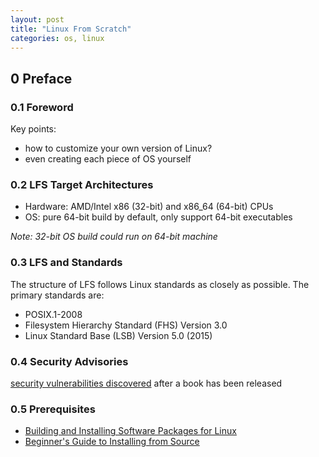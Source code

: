 ```yaml
---
layout: post
title: "Linux From Scratch"
categories: os, linux
---
```


## 0 Preface

### 0.1 Foreword

Key points:
* how to customize your own version of Linux?
* even creating each piece of OS yourself

### 0.2 LFS Target Architectures

* Hardware: AMD/Intel x86 (32-bit) and x86_64 (64-bit) CPUs
* OS: pure 64-bit build by default, only support 64-bit executables

_Note: 32-bit OS build could run on 64-bit machine_

### 0.3 LFS and Standards

The structure of LFS follows Linux standards as closely as possible. The primary standards are:
* POSIX.1-2008
* Filesystem Hierarchy Standard (FHS) Version 3.0
* Linux Standard Base (LSB) Version 5.0 (2015)

### 0.4 Security Advisories

[security vulnerabilities discovered](https://www.linuxfromscratch.org/lfs/advisories/12.1.html) after a book has been released

### 0.5 Prerequisites

* [Building and Installing Software Packages for Linux](https://tldp.org/HOWTO/Software-Building-HOWTO.html)
* [Beginner's Guide to Installing from Source](https://moi.vonos.net/linux/beginners-installing-from-source/)
